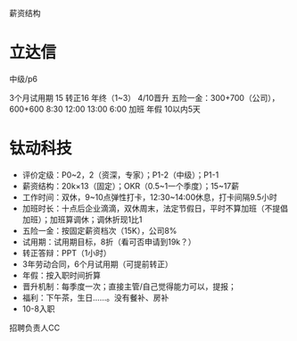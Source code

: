 薪资结构
# 立达信
中级/p6

3个月试用期 15
转正16
年终（1~3）
4/10晋升
五险一金：300+700（公司），600+600
8:30 12:00 13:00 6:00
加班
年假 10以内5天

# 钛动科技
- 评价定级：P0~2，2（资深，专家）；P1-2（中级）；P1-1
- 薪资结构：20k×13（固定）；OKR（0.5~1一个季度）；15~17薪
- 工作时间：双休，9~10点弹性打卡，12:30~14:00休息，打卡间隔9.5小时
- 加班时长：十点后企业滴滴，双休周末，法定节假日，平时不算加班（不提倡加班）；加班算调休；调休折现1比1
- 五险一金：按固定薪资档次（15K），公司8%
- 试用期：试用期目标，8折（看可否申请到19k？）
- 转正答辩：PPT（1小时）
- 3年劳动合同，6个月试用期（可提前转正）
- 年假：按入职时间折算
- 晋升机制：每季度一次；直接主管/自己觉得能力可以，提报；
- 福利：下午茶，生日……。没有餐补、房补
- 10-8入职


招聘负责人CC 